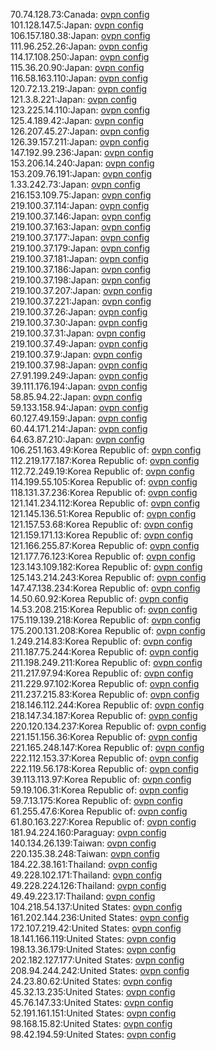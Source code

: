 70.74.128.73:Canada: [ovpn config](vpn/70_74_128_73.ovpn)  
101.128.147.5:Japan: [ovpn config](vpn/101_128_147_5.ovpn)  
106.157.180.38:Japan: [ovpn config](vpn/106_157_180_38.ovpn)  
111.96.252.26:Japan: [ovpn config](vpn/111_96_252_26.ovpn)  
114.17.108.250:Japan: [ovpn config](vpn/114_17_108_250.ovpn)  
115.36.20.90:Japan: [ovpn config](vpn/115_36_20_90.ovpn)  
116.58.163.110:Japan: [ovpn config](vpn/116_58_163_110.ovpn)  
120.72.13.219:Japan: [ovpn config](vpn/120_72_13_219.ovpn)  
121.3.8.221:Japan: [ovpn config](vpn/121_3_8_221.ovpn)  
123.225.14.110:Japan: [ovpn config](vpn/123_225_14_110.ovpn)  
125.4.189.42:Japan: [ovpn config](vpn/125_4_189_42.ovpn)  
126.207.45.27:Japan: [ovpn config](vpn/126_207_45_27.ovpn)  
126.39.157.211:Japan: [ovpn config](vpn/126_39_157_211.ovpn)  
147.192.99.236:Japan: [ovpn config](vpn/147_192_99_236.ovpn)  
153.206.14.240:Japan: [ovpn config](vpn/153_206_14_240.ovpn)  
153.209.76.191:Japan: [ovpn config](vpn/153_209_76_191.ovpn)  
1.33.242.73:Japan: [ovpn config](vpn/1_33_242_73.ovpn)  
216.153.109.75:Japan: [ovpn config](vpn/216_153_109_75.ovpn)  
219.100.37.114:Japan: [ovpn config](vpn/219_100_37_114.ovpn)  
219.100.37.146:Japan: [ovpn config](vpn/219_100_37_146.ovpn)  
219.100.37.163:Japan: [ovpn config](vpn/219_100_37_163.ovpn)  
219.100.37.177:Japan: [ovpn config](vpn/219_100_37_177.ovpn)  
219.100.37.179:Japan: [ovpn config](vpn/219_100_37_179.ovpn)  
219.100.37.181:Japan: [ovpn config](vpn/219_100_37_181.ovpn)  
219.100.37.186:Japan: [ovpn config](vpn/219_100_37_186.ovpn)  
219.100.37.198:Japan: [ovpn config](vpn/219_100_37_198.ovpn)  
219.100.37.207:Japan: [ovpn config](vpn/219_100_37_207.ovpn)  
219.100.37.221:Japan: [ovpn config](vpn/219_100_37_221.ovpn)  
219.100.37.26:Japan: [ovpn config](vpn/219_100_37_26.ovpn)  
219.100.37.30:Japan: [ovpn config](vpn/219_100_37_30.ovpn)  
219.100.37.31:Japan: [ovpn config](vpn/219_100_37_31.ovpn)  
219.100.37.49:Japan: [ovpn config](vpn/219_100_37_49.ovpn)  
219.100.37.9:Japan: [ovpn config](vpn/219_100_37_9.ovpn)  
219.100.37.98:Japan: [ovpn config](vpn/219_100_37_98.ovpn)  
27.91.199.249:Japan: [ovpn config](vpn/27_91_199_249.ovpn)  
39.111.176.194:Japan: [ovpn config](vpn/39_111_176_194.ovpn)  
58.85.94.22:Japan: [ovpn config](vpn/58_85_94_22.ovpn)  
59.133.158.94:Japan: [ovpn config](vpn/59_133_158_94.ovpn)  
60.127.49.159:Japan: [ovpn config](vpn/60_127_49_159.ovpn)  
60.44.171.214:Japan: [ovpn config](vpn/60_44_171_214.ovpn)  
64.63.87.210:Japan: [ovpn config](vpn/64_63_87_210.ovpn)  
106.251.163.49:Korea Republic of: [ovpn config](vpn/106_251_163_49.ovpn)  
112.219.177.187:Korea Republic of: [ovpn config](vpn/112_219_177_187.ovpn)  
112.72.249.19:Korea Republic of: [ovpn config](vpn/112_72_249_19.ovpn)  
114.199.55.105:Korea Republic of: [ovpn config](vpn/114_199_55_105.ovpn)  
118.131.37.236:Korea Republic of: [ovpn config](vpn/118_131_37_236.ovpn)  
121.141.234.112:Korea Republic of: [ovpn config](vpn/121_141_234_112.ovpn)  
121.145.136.51:Korea Republic of: [ovpn config](vpn/121_145_136_51.ovpn)  
121.157.53.68:Korea Republic of: [ovpn config](vpn/121_157_53_68.ovpn)  
121.159.171.13:Korea Republic of: [ovpn config](vpn/121_159_171_13.ovpn)  
121.166.255.87:Korea Republic of: [ovpn config](vpn/121_166_255_87.ovpn)  
121.177.76.123:Korea Republic of: [ovpn config](vpn/121_177_76_123.ovpn)  
123.143.109.182:Korea Republic of: [ovpn config](vpn/123_143_109_182.ovpn)  
125.143.214.243:Korea Republic of: [ovpn config](vpn/125_143_214_243.ovpn)  
147.47.138.234:Korea Republic of: [ovpn config](vpn/147_47_138_234.ovpn)  
14.50.60.92:Korea Republic of: [ovpn config](vpn/14_50_60_92.ovpn)  
14.53.208.215:Korea Republic of: [ovpn config](vpn/14_53_208_215.ovpn)  
175.119.139.218:Korea Republic of: [ovpn config](vpn/175_119_139_218.ovpn)  
175.200.131.208:Korea Republic of: [ovpn config](vpn/175_200_131_208.ovpn)  
1.249.214.83:Korea Republic of: [ovpn config](vpn/1_249_214_83.ovpn)  
211.187.75.244:Korea Republic of: [ovpn config](vpn/211_187_75_244.ovpn)  
211.198.249.211:Korea Republic of: [ovpn config](vpn/211_198_249_211.ovpn)  
211.217.97.94:Korea Republic of: [ovpn config](vpn/211_217_97_94.ovpn)  
211.229.97.102:Korea Republic of: [ovpn config](vpn/211_229_97_102.ovpn)  
211.237.215.83:Korea Republic of: [ovpn config](vpn/211_237_215_83.ovpn)  
218.146.112.244:Korea Republic of: [ovpn config](vpn/218_146_112_244.ovpn)  
218.147.34.187:Korea Republic of: [ovpn config](vpn/218_147_34_187.ovpn)  
220.120.134.237:Korea Republic of: [ovpn config](vpn/220_120_134_237.ovpn)  
221.151.156.36:Korea Republic of: [ovpn config](vpn/221_151_156_36.ovpn)  
221.165.248.147:Korea Republic of: [ovpn config](vpn/221_165_248_147.ovpn)  
222.112.153.37:Korea Republic of: [ovpn config](vpn/222_112_153_37.ovpn)  
222.119.56.178:Korea Republic of: [ovpn config](vpn/222_119_56_178.ovpn)  
39.113.113.97:Korea Republic of: [ovpn config](vpn/39_113_113_97.ovpn)  
59.19.106.31:Korea Republic of: [ovpn config](vpn/59_19_106_31.ovpn)  
59.7.13.175:Korea Republic of: [ovpn config](vpn/59_7_13_175.ovpn)  
61.255.47.6:Korea Republic of: [ovpn config](vpn/61_255_47_6.ovpn)  
61.80.163.227:Korea Republic of: [ovpn config](vpn/61_80_163_227.ovpn)  
181.94.224.160:Paraguay: [ovpn config](vpn/181_94_224_160.ovpn)  
140.134.26.139:Taiwan: [ovpn config](vpn/140_134_26_139.ovpn)  
220.135.38.248:Taiwan: [ovpn config](vpn/220_135_38_248.ovpn)  
184.22.38.161:Thailand: [ovpn config](vpn/184_22_38_161.ovpn)  
49.228.102.171:Thailand: [ovpn config](vpn/49_228_102_171.ovpn)  
49.228.224.126:Thailand: [ovpn config](vpn/49_228_224_126.ovpn)  
49.49.223.17:Thailand: [ovpn config](vpn/49_49_223_17.ovpn)  
104.218.54.137:United States: [ovpn config](vpn/104_218_54_137.ovpn)  
161.202.144.236:United States: [ovpn config](vpn/161_202_144_236.ovpn)  
172.107.219.42:United States: [ovpn config](vpn/172_107_219_42.ovpn)  
18.141.166.119:United States: [ovpn config](vpn/18_141_166_119.ovpn)  
198.13.36.179:United States: [ovpn config](vpn/198_13_36_179.ovpn)  
202.182.127.177:United States: [ovpn config](vpn/202_182_127_177.ovpn)  
208.94.244.242:United States: [ovpn config](vpn/208_94_244_242.ovpn)  
24.23.80.62:United States: [ovpn config](vpn/24_23_80_62.ovpn)  
45.32.13.235:United States: [ovpn config](vpn/45_32_13_235.ovpn)  
45.76.147.33:United States: [ovpn config](vpn/45_76_147_33.ovpn)  
52.191.161.151:United States: [ovpn config](vpn/52_191_161_151.ovpn)  
98.168.15.82:United States: [ovpn config](vpn/98_168_15_82.ovpn)  
98.42.194.59:United States: [ovpn config](vpn/98_42_194_59.ovpn)  
